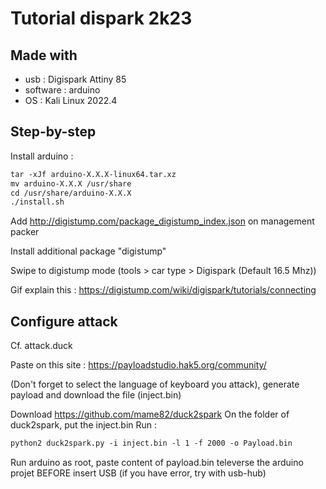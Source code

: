 # Tutorial dispark 2k23

## Made with
- usb : Digispark Attiny 85
- software : arduino
- OS : Kali Linux 2022.4


## Step-by-step

Install arduino :

````md
tar -xJf arduino-X.X.X-linux64.tar.xz
mv arduino-X.X.X /usr/share
cd /usr/share/arduino-X.X.X
./install.sh
````


Add http://digistump.com/package_digistump_index.json on management packer

Install additional package "digistump"

Swipe to digistump mode (tools > car type > Digispark (Default 16.5 Mhz))

Gif explain this : https://digistump.com/wiki/digispark/tutorials/connecting


## Configure attack

Cf. attack.duck

Paste on this site : https://payloadstudio.hak5.org/community/

(Don't forget to select the language of keyboard you attack), generate payload and download the file (inject.bin)

Download https://github.com/mame82/duck2spark
On the folder of duck2spark, put the inject.bin
Run : 
````md
python2 duck2spark.py -i inject.bin -l 1 -f 2000 -o Payload.bin
````

Run arduino as root, paste content of payload.bin
televerse the arduino projet BEFORE insert USB (if you have error, try with usb-hub)

